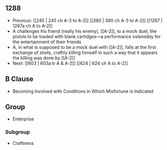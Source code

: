 ## 1288
- Previous: [[245 | 245 ch A-3 to A-2]] [[380 | 380 ch A-3 to A-2]] [[1267 | 1267a ch A to A-2]] 
- A challenges his friend (really his enemy), [[A-2]], to a mock duel, the pistols to be loaded with blank cartidges—a performance ostensibly for the entertainment of their friends
- A, in what is supposed to be a mock duel with [[A-2]], falls at the first exchange of shots, craftily killing himself in such a way that it appears the killing was done by [[A-2]]
- Next: [[603 | 603a tr A &amp; A-2]] [[624 | 624 ch A to A-2]] 

## B Clause
- Becoming Involved with Conditions in Which Misfortune is Indicated

## Group
- Enterprise

### Subgroup
- Craftiness

